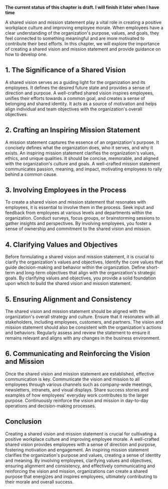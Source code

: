 **The current status of this chapter is draft. I will finish it later when I have time**

A shared vision and mission statement play a vital role in creating a positive workplace culture and improving employee morale. When employees have a clear understanding of the organization's purpose, values, and goals, they feel connected to something meaningful and are more motivated to contribute their best efforts. In this chapter, we will explore the importance of creating a shared vision and mission statement and provide guidance on how to develop one.

**1. The Significance of a Shared Vision**
------------------------------------------

A shared vision serves as a guiding light for the organization and its employees. It defines the desired future state and provides a sense of direction and purpose. A well-crafted shared vision inspires employees, unifies their efforts towards a common goal, and creates a sense of belonging and shared identity. It acts as a source of motivation and helps align individual and team objectives with the organization's overall objectives.

**2. Crafting an Inspiring Mission Statement**
----------------------------------------------

A mission statement captures the essence of an organization's purpose. It concisely defines what the organization does, who it serves, and why it exists. An inspiring mission statement clarifies the organization's values, ethics, and unique qualities. It should be concise, memorable, and aligned with the organization's culture and goals. A well-crafted mission statement communicates passion, meaning, and impact, motivating employees to rally behind a common cause.

**3. Involving Employees in the Process**
-----------------------------------------

To create a shared vision and mission statement that resonates with employees, it is essential to involve them in the process. Seek input and feedback from employees at various levels and departments within the organization. Conduct surveys, focus groups, or brainstorming sessions to gather insights and perspectives. By involving employees, you foster a sense of ownership and commitment to the shared vision and mission.

**4. Clarifying Values and Objectives**
---------------------------------------

Before formulating a shared vision and mission statement, it is crucial to clarify the organization's values and objectives. Identify the core values that guide decision-making and behavior within the organization. Define short-term and long-term objectives that align with the organization's strategic goals. By clarifying values and objectives, you provide a solid foundation upon which to build the shared vision and mission statement.

**5. Ensuring Alignment and Consistency**
-----------------------------------------

The shared vision and mission statement should be aligned with the organization's overall strategy and culture. Ensure that it resonates with all stakeholders, including employees, customers, and partners. The vision and mission statement should also be consistent with the organization's actions and behaviors. Regularly assess and review the statement to ensure it remains relevant and aligns with any changes in the business environment.

**6. Communicating and Reinforcing the Vision and Mission**
-----------------------------------------------------------

Once the shared vision and mission statement are established, effective communication is key. Communicate the vision and mission to all employees through various channels such as company-wide meetings, newsletters, intranets, and visual displays. Share success stories and examples of how employees' everyday work contributes to the larger purpose. Continuously reinforce the vision and mission in day-to-day operations and decision-making processes.

**Conclusion**
--------------

Creating a shared vision and mission statement is crucial for cultivating a positive workplace culture and improving employee morale. A well-crafted shared vision provides employees with a sense of direction and purpose, fostering motivation and engagement. An inspiring mission statement clarifies the organization's purpose and values, creating a sense of identity and meaning. By involving employees, clarifying values and objectives, ensuring alignment and consistency, and effectively communicating and reinforcing the vision and mission, organizations can create a shared purpose that energizes and inspires employees, ultimately contributing to their morale and overall success.
